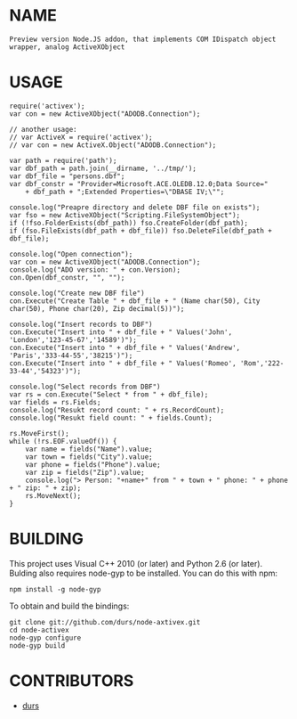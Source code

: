 # NAME

	Preview version Node.JS addon, that implements COM IDispatch object wrapper, analog ActiveXObject

# USAGE

	require('activex');
	var con = new ActiveXObject("ADODB.Connection");

	// another usage:
	// var ActiveX = require('activex');
	// var con = new ActiveX.Object("ADODB.Connection");
	
	var path = require('path'); 
	var dbf_path = path.join(__dirname, '../tmp/');
	var dbf_file = "persons.dbf";
	var dbf_constr = "Provider=Microsoft.ACE.OLEDB.12.0;Data Source=" 
		+ dbf_path + ";Extended Properties=\"DBASE IV;\"";

	console.log("Preapre directory and delete DBF file on exists");
	var fso = new ActiveXObject("Scripting.FileSystemObject");
	if (!fso.FolderExists(dbf_path)) fso.CreateFolder(dbf_path);
	if (fso.FileExists(dbf_path + dbf_file)) fso.DeleteFile(dbf_path + dbf_file);

	console.log("Open connection");
	var con = new ActiveXObject("ADODB.Connection");
	console.log("ADO version: " + con.Version);
	con.Open(dbf_constr, "", "");

	console.log("Create new DBF file")
	con.Execute("Create Table " + dbf_file + " (Name char(50), City char(50), Phone char(20), Zip decimal(5))");

	console.log("Insert records to DBF")
	con.Execute("Insert into " + dbf_file + " Values('John', 'London','123-45-67','14589')");
	con.Execute("Insert into " + dbf_file + " Values('Andrew', 'Paris','333-44-55','38215')");
	con.Execute("Insert into " + dbf_file + " Values('Romeo', 'Rom','222-33-44','54323')");

	console.log("Select records from DBF")
	var rs = con.Execute("Select * from " + dbf_file); 
	var fields = rs.Fields;
	console.log("Resukt record count: " + rs.RecordCount);
	console.log("Resukt field count: " + fields.Count);

	rs.MoveFirst();
	while (!rs.EOF.valueOf()) { 
		var name = fields("Name").value;
		var town = fields("City").value;
		var phone = fields("Phone").value;
		var zip = fields("Zip").value;   
		console.log("> Person: "+name+" from " + town + " phone: " + phone + " zip: " + zip);    
		rs.MoveNext();
	}

# BUILDING

This project uses Visual C++ 2010 (or later) and Python 2.6 (or later).
Bulding also requires node-gyp to be installed. You can do this with npm:

    npm install -g node-gyp

To obtain and build the bindings:

    git clone git://github.com/durs/node-axtivex.git
    cd node-activex
    node-gyp configure
    node-gyp build

# CONTRIBUTORS

* [durs](https://github.com/durs)

